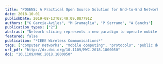 ```yaml
---
title: "POSENS: A Practical Open Source Solution for End-to-End Network Slicing"
date: 2018-10-01
publishDate: 2019-08-13T08:40:09.087791Z
authors: ["G Garcia-Aviles", "M Gramaglia", "P Serrano", "A Banchs"]
publication_types: ["2"]
abstract: "Network slicing represents a new paradigm to operate mobile networks. With network slicing, the underlying infrastructure is ``sliced'' into logically separate networks that can be customized to the specific needs of their tenant. Hands-on experiments on this technology are essential to understand its benefits and limits, and to validate the design and deployment choices. While some network slicing prototypes have been built for RANs, leveraging on the wide availability of radio hardware and open source software, there is currently no open source suite for end-to-end network slicing available to the research community. In this article we fill this gap by developing an end-to-end network slicing protocol stack, POSENS, which relies on a slice-aware shared RAN solution. We design the required algorithms and protocols, and provide a full implementation leveraging on state-of-the-art software components. We validate the effectiveness of POSENS in achieving tenant isolation and network slices customization, showing that no price in performance is paid toward this end. We believe that our tool will prove very useful to researchers and practitioners working on this novel architectural paradigm."
featured: false
publication: "*IEEE Wireless Communications*"
tags: ["computer networks", "mobile computing", "protocols", "public domain software", "radio access networks", "software architecture", "end-to-end network slicing protocol stack", "software components", "practical open source solution", "network slices customization", "tenant isolation", "slice-aware shared ran solution", "posens", "open source suite", "network slicing prototypes", "mobile networks", "network slicing", "5g mobile communication", "wireless networks", "complexity theory", "3gpp", ""]
url_pdf: "http://dx.doi.org/10.1109/MWC.2018.1800050"
doi: "10.1109/MWC.2018.1800050"
---
```



